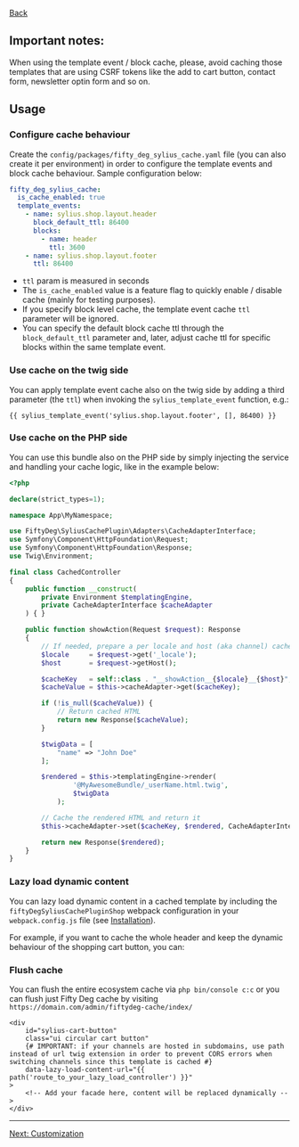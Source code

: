 <a href="../README.md" target="_blank">Back</a>

## Important notes:
When using the template event / block cache, please, avoid caching those templates that are using CSRF tokens like the add to cart button, contact form, newsletter optin form and so on.

## Usage
  
### Configure cache behaviour
Create the `config/packages/fifty_deg_sylius_cache.yaml` file (you can also create it per environment) in order to configure the template events and block cache behaviour. Sample configuration below: 
```yaml
fifty_deg_sylius_cache:
  is_cache_enabled: true
  template_events:
    - name: sylius.shop.layout.header
      block_default_ttl: 86400
      blocks:
        - name: header
          ttl: 3600
    - name: sylius.shop.layout.footer
      ttl: 86400
```

- `ttl` param is measured in seconds
- The `is_cache_enabled` value is a feature flag to quickly enable / disable cache (mainly for testing purposes).
- If you specify block level cache, the template event cache `ttl` parameter will be ignored.
- You can specify the default block cache ttl through the `block_default_ttl` parameter and, later, adjust cache ttl for specific blocks within the same template event.

### Use cache on the twig side
You can apply template event cache also on the twig side by adding a third parameter (the `ttl`) when invoking the `sylius_template_event` function, e.g.:

```twig
{{ sylius_template_event('sylius.shop.layout.footer', [], 86400) }}
```

### Use cache on the PHP side
You can use this bundle also on the PHP side by simply injecting the service and handling your cache logic, like in the example below:  
```php
<?php

declare(strict_types=1);

namespace App\MyNamespace;

use FiftyDeg\SyliusCachePlugin\Adapters\CacheAdapterInterface;
use Symfony\Component\HttpFoundation\Request;
use Symfony\Component\HttpFoundation\Response;
use Twig\Environment;

final class CachedController
{
    public function __construct(
        private Environment $templatingEngine,
        private CacheAdapterInterface $cacheAdapter
    ) { }

    public function showAction(Request $request): Response
    {
        // If needed, prepare a per locale and host (aka channel) cache key
        $locale     = $request->get('_locale');
        $host       = $request->getHost();

        $cacheKey   = self::class . "__showAction__{$locale}__{$host}";
        $cacheValue = $this->cacheAdapter->get($cacheKey);

        if (!is_null($cacheValue)) {
            // Return cached HTML
            return new Response($cacheValue);
        }

        $twigData = [
            "name" => "John Doe"
        ];

        $rendered = $this->templatingEngine->render(
                '@MyAwesomeBundle/_userName.html.twig',
                $twigData
            );

        // Cache the rendered HTML and return it
        $this->cacheAdapter->set($cacheKey, $rendered, CacheAdapterInterface::TTL_ONE_HOUR);

        return new Response($rendered);
    }
}
```

### Lazy load dynamic content
You can lazy load dynamic content in a cached template by including the `fiftyDegSyliusCachePluginShop` webpack configuration in your `webpack.config.js` file (see <a href="./installation.md" target="_blank">Installation</a>).

For example, if you want to cache the whole header and keep the dynamic behaviour of the shopping cart button, you can:

### Flush cache
You can flush the entire ecosystem cache via `php bin/console c:c` or you can flush just Fifty Deg cache by visiting `https://domain.com/admin/fiftydeg-cache/index/`  

```twig
<div
    id="sylius-cart-button"
    class="ui circular cart button"
    {# IMPORTANT: if your channels are hosted in subdomains, use path instead of url twig extension in order to prevent CORS errors when switching channels since this template is cached #}
    data-lazy-load-content-url="{{ path('route_to_your_lazy_load_controller') }}"
>
    <!-- Add your facade here, content will be replaced dynamically -->
</div>
```
---

<a href="./customization.md" target="_blank">Next: Customization</a>
